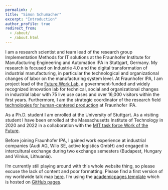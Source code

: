 ```yaml
---
permalink: /
title: "Simon Schumacher"
excerpt: "Introduction"
author_profile: true
redirect_from: 
  - /about/
  - /about.html
---
```


I am a research scientist and team lead of the research group Implementation Methods for IT solutions at the Fraunhofer Institute for Manufacturing Engineering and Automation IPA in Stuttgart, Germany. My research is focused on Industrie 4.0 and the digital transformation of industrial manufacturing, in particular the technological and organizational changes of labor on the manufacturing system level. At Fraunhofer IPA, I am project lead of the [Future Work Lab](https://futureworklab.de/), a government-funded and widely recognized innovation lab for technical, social and organizational changes in industrial labor with 75 live use cases and over 16,000 visitors within the first years. Furthermore, I am the strategic coordinator of the research field [technologies for human-centered production](https://www.ipa.fraunhofer.de/de/ueber_uns/Leitthemen/technologien-menschzentrierte-produktion.html) at Fraunhofer IPA.

As a Ph.D. student I am enrolled at the University of Stuttgart. As a visiting student I have been enrolled at the Massachusetts Institute of Technology in 2020 and 2022 in a collaboration with the [MIT task force Work of the Future](https://workofthefuture.mit.edu/).

Before joining Fraunhofer IPA, I gained work experience at industrial companies (Audi AG, Wilo SE, active logistics GmbH) and engaged in intercultural exchange during two exchange semesters (Budapest, Hungary and Vilnius, Lithuania).

I’m currently still playing around with this whole website thing, so please excuse the lack of content and poor formatting. Please find a first version of my worldwide talk map [here](https://smsiscum.github.io/talkmap.html). I’m using the [academicpages template](https://github.com/academicpages/academicpages.github.io) which is hosted on [GitHub pages](https://pages.github.com). 
